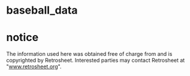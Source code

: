 # baseball_data




# notice
The information used here was obtained free of
charge from and is copyrighted by Retrosheet.  Interested
parties may contact Retrosheet at "www.retrosheet.org".
